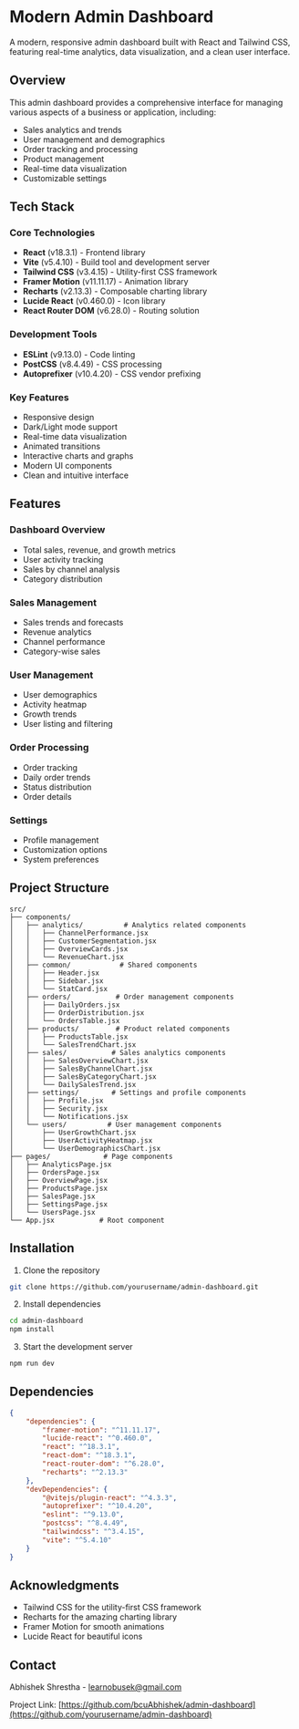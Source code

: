 # Modern Admin Dashboard

A modern, responsive admin dashboard built with React and Tailwind CSS, featuring real-time analytics, data visualization, and a clean user interface.

## Overview

This admin dashboard provides a comprehensive interface for managing various aspects of a business or application, including:

-   Sales analytics and trends
-   User management and demographics
-   Order tracking and processing
-   Product management
-   Real-time data visualization
-   Customizable settings

## Tech Stack

### Core Technologies

-   **React** (v18.3.1) - Frontend library
-   **Vite** (v5.4.10) - Build tool and development server
-   **Tailwind CSS** (v3.4.15) - Utility-first CSS framework
-   **Framer Motion** (v11.11.17) - Animation library
-   **Recharts** (v2.13.3) - Composable charting library
-   **Lucide React** (v0.460.0) - Icon library
-   **React Router DOM** (v6.28.0) - Routing solution

### Development Tools

-   **ESLint** (v9.13.0) - Code linting
-   **PostCSS** (v8.4.49) - CSS processing
-   **Autoprefixer** (v10.4.20) - CSS vendor prefixing

### Key Features

-   Responsive design
-   Dark/Light mode support
-   Real-time data visualization
-   Animated transitions
-   Interactive charts and graphs
-   Modern UI components
-   Clean and intuitive interface

## Features

### Dashboard Overview

-   Total sales, revenue, and growth metrics
-   User activity tracking
-   Sales by channel analysis
-   Category distribution

### Sales Management

-   Sales trends and forecasts
-   Revenue analytics
-   Channel performance
-   Category-wise sales

### User Management

-   User demographics
-   Activity heatmap
-   Growth trends
-   User listing and filtering

### Order Processing

-   Order tracking
-   Daily order trends
-   Status distribution
-   Order details

### Settings

-   Profile management
-   Customization options
-   System preferences

## Project Structure

```
src/
├── components/
│   ├── analytics/          # Analytics related components
│   │   ├── ChannelPerformance.jsx
│   │   ├── CustomerSegmentation.jsx
│   │   ├── OverviewCards.jsx
│   │   └── RevenueChart.jsx
│   ├── common/            # Shared components
│   │   ├── Header.jsx
│   │   ├── Sidebar.jsx
│   │   └── StatCard.jsx
│   ├── orders/           # Order management components
│   │   ├── DailyOrders.jsx
│   │   ├── OrderDistribution.jsx
│   │   └── OrdersTable.jsx
│   ├── products/         # Product related components
│   │   ├── ProductsTable.jsx
│   │   └── SalesTrendChart.jsx
│   ├── sales/           # Sales analytics components
│   │   ├── SalesOverviewChart.jsx
│   │   ├── SalesByChannelChart.jsx
│   │   ├── SalesByCategoryChart.jsx
│   │   └── DailySalesTrend.jsx
│   ├── settings/        # Settings and profile components
│   │   ├── Profile.jsx
│   │   ├── Security.jsx
│   │   └── Notifications.jsx
│   └── users/          # User management components
│       ├── UserGrowthChart.jsx
│       ├── UserActivityHeatmap.jsx
│       └── UserDemographicsChart.jsx
├── pages/             # Page components
│   ├── AnalyticsPage.jsx
│   ├── OrdersPage.jsx
│   ├── OverviewPage.jsx
│   ├── ProductsPage.jsx
│   ├── SalesPage.jsx
│   ├── SettingsPage.jsx
│   └── UsersPage.jsx
└── App.jsx           # Root component
```

## Installation

1. Clone the repository

```bash
git clone https://github.com/yourusername/admin-dashboard.git
```

2. Install dependencies

```bash
cd admin-dashboard
npm install
```

3. Start the development server

```bash
npm run dev
```

## Dependencies

```json
{
    "dependencies": {
        "framer-motion": "^11.11.17",
        "lucide-react": "^0.460.0",
        "react": "^18.3.1",
        "react-dom": "^18.3.1",
        "react-router-dom": "^6.28.0",
        "recharts": "^2.13.3"
    },
    "devDependencies": {
        "@vitejs/plugin-react": "^4.3.3",
        "autoprefixer": "^10.4.20",
        "eslint": "^9.13.0",
        "postcss": "^8.4.49",
        "tailwindcss": "^3.4.15",
        "vite": "^5.4.10"
    }
}
```

## Acknowledgments

-   Tailwind CSS for the utility-first CSS framework
-   Recharts for the amazing charting library
-   Framer Motion for smooth animations
-   Lucide React for beautiful icons

## Contact

Abhishek Shrestha - learnobusek@gmail.com

Project Link: [https://github.com/bcuAbhishek/admin-dashboard](https://github.com/yourusername/admin-dashboard)
